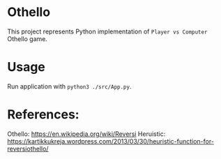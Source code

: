 # Othello
This project represents Python implementation of `Player vs Computer` Othello game.

# Usage
Run application with `python3 ./src/App.py`.

# References:
Othello: https://en.wikipedia.org/wiki/Reversi
Heruistic: https://kartikkukreja.wordpress.com/2013/03/30/heuristic-function-for-reversiothello/
